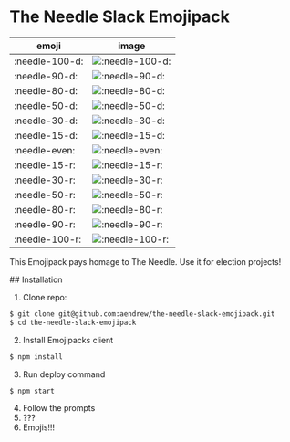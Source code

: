 # The Needle Slack Emojipack

| emoji          | image                                                                                                     |
| -------------- | --------------------------------------------------------------------------------------------------------- |
| :needle-100-d: | ![:needle-100-d:](https://github.com/aendrew/the-needle-slack-emojipack/blob/master/img/needle-100-d.png) |
| :needle-90-d:  | ![:needle-90-d:](https://github.com/aendrew/the-needle-slack-emojipack/blob/master/img/needle-90-d.png)   |
| :needle-80-d:  | ![:needle-80-d:](https://github.com/aendrew/the-needle-slack-emojipack/blob/master/img/needle-80-d.png)   |
| :needle-50-d:  | ![:needle-50-d:](https://github.com/aendrew/the-needle-slack-emojipack/blob/master/img/needle-50-d.png)   |
| :needle-30-d:  | ![:needle-30-d:](https://github.com/aendrew/the-needle-slack-emojipack/blob/master/img/needle-30-d.png)   |
| :needle-15-d:  | ![:needle-15-d:](https://github.com/aendrew/the-needle-slack-emojipack/blob/master/img/needle-15-d.png)   |
| :needle-even:  | ![:needle-even:](https://github.com/aendrew/the-needle-slack-emojipack/blob/master/img/needle-even.png)   |
| :needle-15-r:  | ![:needle-15-r:](https://github.com/aendrew/the-needle-slack-emojipack/blob/master/img/needle-15-r.png)   |
| :needle-30-r:  | ![:needle-30-r:](https://github.com/aendrew/the-needle-slack-emojipack/blob/master/img/needle-30-r.png)   |
| :needle-50-r:  | ![:needle-50-r:](https://github.com/aendrew/the-needle-slack-emojipack/blob/master/img/needle-50-r.png)   |
| :needle-80-r:  | ![:needle-80-r:](https://github.com/aendrew/the-needle-slack-emojipack/blob/master/img/needle-80-r.png)   |
| :needle-90-r:  | ![:needle-90-r:](https://github.com/aendrew/the-needle-slack-emojipack/blob/master/img/needle-90-r.png)   |
| :needle-100-r: | ![:needle-100-r:](https://github.com/aendrew/the-needle-slack-emojipack/blob/master/img/needle-100-r.png) |

This Emojipack pays homage to The Needle. Use it for election projects!

## Installation

1. Clone repo:

```bash
$ git clone git@github.com:aendrew/the-needle-slack-emojipack.git
$ cd the-needle-slack-emojipack
```

2. Install Emojipacks client

```bash
$ npm install
```

3. Run deploy command

```bash
$ npm start
```

4. Follow the prompts
5. ???
6. Emojis!!!
